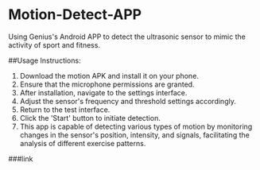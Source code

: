 # Motion-Detect-APP
Using Genius's Android APP to detect the ultrasonic sensor to mimic the activity of sport and fitness.

##Usage Instructions:

1. Download the motion APK and install it on your phone.
2. Ensure that the microphone permissions are granted.
3. After installation, navigate to the settings interface.
4. Adjust the sensor's frequency and threshold settings accordingly.
5. Return to the test interface.
6. Click the 'Start' button to initiate detection.
7. This app is capable of detecting various types of motion by monitoring changes in the sensor's position, intensity, and signals, facilitating the analysis of different exercise patterns.

###link
